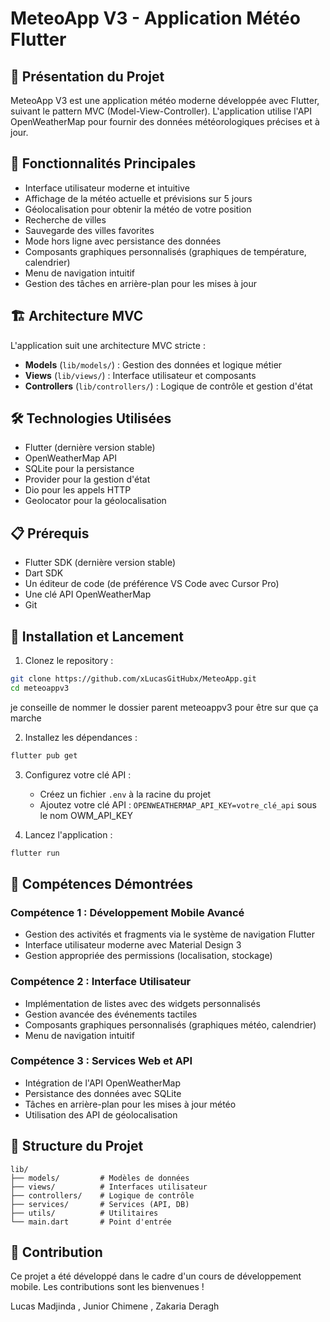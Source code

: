 # MeteoApp V3 - Application Météo Flutter

## 📱 Présentation du Projet

MeteoApp V3 est une application météo moderne développée avec Flutter, suivant le pattern MVC (Model-View-Controller). L'application utilise l'API OpenWeatherMap pour fournir des données météorologiques précises et à jour.

## 🎯 Fonctionnalités Principales

- Interface utilisateur moderne et intuitive
- Affichage de la météo actuelle et prévisions sur 5 jours
- Géolocalisation pour obtenir la météo de votre position
- Recherche de villes
- Sauvegarde des villes favorites
- Mode hors ligne avec persistance des données
- Composants graphiques personnalisés (graphiques de température, calendrier)
- Menu de navigation intuitif
- Gestion des tâches en arrière-plan pour les mises à jour

## 🏗️ Architecture MVC

L'application suit une architecture MVC stricte :
- **Models** (`lib/models/`) : Gestion des données et logique métier
- **Views** (`lib/views/`) : Interface utilisateur et composants
- **Controllers** (`lib/controllers/`) : Logique de contrôle et gestion d'état

## 🛠️ Technologies Utilisées

- Flutter (dernière version stable)
- OpenWeatherMap API
- SQLite pour la persistance
- Provider pour la gestion d'état
- Dio pour les appels HTTP
- Geolocator pour la géolocalisation

## 📋 Prérequis

- Flutter SDK (dernière version stable)
- Dart SDK
- Un éditeur de code (de préférence VS Code avec Cursor Pro)
- Une clé API OpenWeatherMap
- Git

## 🚀 Installation et Lancement

1. Clonez le repository :
```bash
git clone https://github.com/xLucasGitHubx/MeteoApp.git
cd meteoappv3
```
je conseille de nommer le dossier parent meteoappv3 pour être sur que ça marche

2. Installez les dépendances :
```bash
flutter pub get
```

3. Configurez votre clé API :
   - Créez un fichier `.env` à la racine du projet
   - Ajoutez votre clé API : `OPENWEATHERMAP_API_KEY=votre_clé_api` sous le nom OWM_API_KEY

4. Lancez l'application :
```bash
flutter run
```

## 📱 Compétences Démontrées

### Compétence 1 : Développement Mobile Avancé
- Gestion des activités et fragments via le système de navigation Flutter
- Interface utilisateur moderne avec Material Design 3
- Gestion appropriée des permissions (localisation, stockage)

### Compétence 2 : Interface Utilisateur
- Implémentation de listes avec des widgets personnalisés
- Gestion avancée des événements tactiles
- Composants graphiques personnalisés (graphiques météo, calendrier)
- Menu de navigation intuitif

### Compétence 3 : Services Web et API
- Intégration de l'API OpenWeatherMap
- Persistance des données avec SQLite
- Tâches en arrière-plan pour les mises à jour météo
- Utilisation des API de géolocalisation

## 📝 Structure du Projet

```
lib/
├── models/         # Modèles de données
├── views/          # Interfaces utilisateur
├── controllers/    # Logique de contrôle
├── services/       # Services (API, DB)
├── utils/          # Utilitaires
└── main.dart       # Point d'entrée
```

## 🤝 Contribution

Ce projet a été développé dans le cadre d'un cours de développement mobile. Les contributions sont les bienvenues !

Lucas Madjinda , Junior Chimene , Zakaria Deragh

##